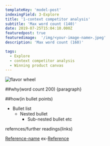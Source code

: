 ```yaml
---
templateKey: 'model-post'
indexingField: 3-Explore
title: '1-context competitor analysis'
subtitle: 'Max word count (140)'
date: 2019-07-25T15:04:10.000Z
featuredpost: true
featuredimage:  '/img/<your-image-name>.jpeg'
description: 'Max word count (160)'

tags:
  - Explore
  - context competitor analysis
  - Winning product canvas
---
```


![flavor wheel](/img/<your-image-name>.jpeg) 

##why(word count 200)
{paragraph}

##how(in bullet points)
* Bullet list
   * Nested bullet
      * Sub-nested bullet etc

refernces/further readings(links)

[Reference-name](http://website.com)
ex-[Reference](https://www.sciencedirect.com/topics/computer-science/platform-architecture)
